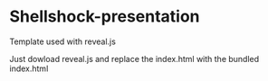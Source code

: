 # Shellshock-presentation

Template used with reveal.js

Just dowload reveal.js and replace the index.html with the bundled index.html
